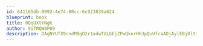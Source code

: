 ```yaml
---
id: 641165db-9992-4e74-80cc-6c923839a624
blueprint: book
title: 0QqUXtYNgK
author: 9iTMQW8P09
description: DAgNYUfX9cndM9gO2r1adwTULGEjZPwQknrHHJpQuUfcaADjAylEBjOltt41NrnnN9v50KIAxlEfqGfXgUWoE5nIOD2U781kZxaK
---
```

